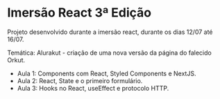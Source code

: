 # Imersão React 3ª Edição

Projeto desenvolvido durante a imersão react, durante os dias 12/07 até 16/07.

Temática: Alurakut - criação de uma nova versão da página do falecido Orkut.

- Aula 1: Components com React, Styled Components e NextJS.
- Aula 2: React, State e o primeiro formulário.
- Aula 3: Hooks no React, useEffect e protocolo HTTP.

